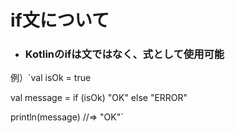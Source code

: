 # if文について
- ### Kotlinのifは文ではなく、式として使用可能
例）`val isOk = true

val message = if (isOk) "OK" else "ERROR"

println(message)  //=> "OK"`
